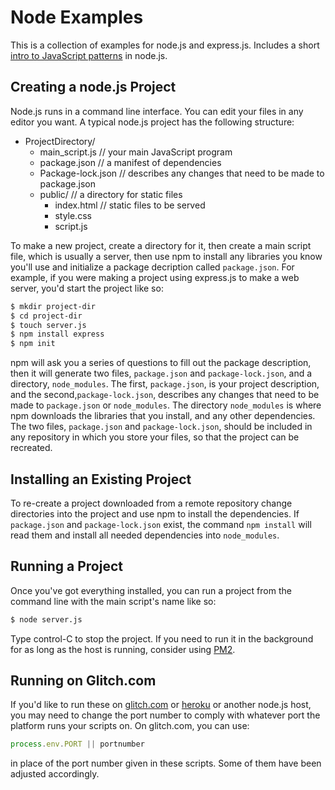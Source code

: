 # Node Examples

This is a collection of examples for node.js and express.js. Includes a short [intro to JavaScript patterns](IntroJavaScriptPatterns.md) in node.js. 

## Creating a node.js Project

Node.js runs in a command line interface. You can edit your files in any editor you want. A typical node.js project has the following structure:

* ProjectDirectory/
  * main_script.js   // your main JavaScript program
  * package.json     // a manifest of dependencies
  * Package-lock.json // describes any changes that need to be made to package.json
  * public/          // a directory for static files
    * index.html     // static files to be served
    * style.css
    * script.js

To make a new project, create a directory for it, then create a main script file, which is usually a server, then use npm to install any libraries you know you'll use and initialize a package decription called `package.json`. For example, if you were making a project using express.js to make a web server, you'd start the project like so:

````sh
$ mkdir project-dir 
$ cd project-dir
$ touch server.js
$ npm install express
$ npm init
````
 npm will ask you a series of questions to fill out the package description, then it will generate two files, `package.json` and `package-lock.json`, and a directory, `node_modules`.  The first, `package.json`, is your project description, and the second,`package-lock.json`, describes any changes that need to be made to `package.json` or `node_modules`. The directory `node_modules` is where npm downloads the libraries that you install, and any other dependencies. The two files, `package.json` and `package-lock.json`, should be included in any repository in which you store your files, so that the project can be recreated. 

## Installing an Existing Project

 To re-create a project downloaded from a remote repository change directories into the project and use npm to install the dependencies. If `package.json` and `package-lock.json` exist, the command `npm install` will read them and install all needed dependencies into `node_modules`. 

## Running a Project

 Once you've got everything installed, you can run a project from the command line with the main script's name like so:

 ````sh
$ node server.js
 ````

 Type control-C to stop the project. If you need to run it in the background for as long as the host is running, consider using [PM2](https://pm2.keymetrics.io/docs/usage/quick-start/). 

## Running on Glitch.com

If you'd like to run these on [glitch.com](https://www.glitch.com) or [heroku](https://www.heroku.com/) or another node.js host, you may need to change the port number to comply with whatever port the platform runs your scripts on. On glitch.com, you can use:

````js
process.env.PORT || portnumber
````

in place of the port number given in these scripts. Some of them have been adjusted accordingly. 